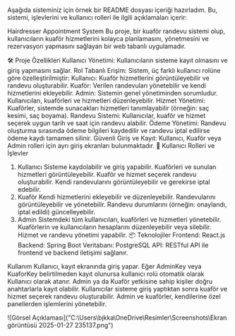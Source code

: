 # 
Aşağıda sisteminiz için örnek bir README dosyası içeriği hazırladım. Bu, sistemi, işlevlerini ve kullanıcı rolleri ile ilgili açıklamaları içerir:

Hairdresser Appointment System
Bu proje, bir kuaför randevu sistemi olup, kullanıcıların kuaför hizmetlerini kolayca planlamasını, yönetmesini ve rezervasyon yapmasını sağlayan bir web tabanlı uygulamadır.

🛠️ Proje Özellikleri
Kullanıcı Yönetimi: Kullanıcıların sisteme kayıt olmasını ve giriş yapmasını sağlar.
Rol Tabanlı Erişim: Sistem, üç farklı kullanıcı rolüne göre özelleştirilmiştir:
Kullanıcı: Kuaför hizmetlerini görüntüleyebilir ve randevu oluşturabilir.
Kuaför: Verilen randevuları yönetebilir ve kendi hizmetlerini ekleyebilir.
Admin: Sistemin genel yönetiminden sorumludur. Kullanıcıları, kuaförleri ve hizmetleri düzenleyebilir.
Hizmet Yönetimi: Kuaförler, sistemde sunacakları hizmetleri tanımlayabilir (örneğin: saç kesimi, saç boyama).
Randevu Sistemi: Kullanıcılar, kuaför ve hizmet seçerek uygun tarih ve saat için randevu alabilir.
Ödeme Yönetimi: Randevu oluşturma sırasında ödeme bilgileri kaydedilir ve randevu iptal edilirse ödeme kaydı tamamen silinir.
Güvenli Giriş ve Kayıt: Kullanıcı, Kuaför veya Admin rolleri için ayrı giriş ekranları bulunmaktadır.
🚀 Kullanıcı Rolleri ve İşlevler
1. Kullanıcı
Sisteme kaydolabilir ve giriş yapabilir.
Kuaförleri ve sunulan hizmetleri görüntüleyebilir.
Kuaför ve hizmet seçerek randevu oluşturabilir.
Kendi randevularını görüntüleyebilir ve gerekirse iptal edebilir.
2. Kuaför
Kendi hizmetlerini ekleyebilir ve düzenleyebilir.
Randevularını görüntüleyebilir ve yönetebilir.
Randevu durumlarını (örneğin: onaylandı, iptal edildi) güncelleyebilir.
3. Admin
Sistemdeki tüm kullanıcıları, kuaförleri ve hizmetleri yönetebilir.
Kuaförlerin ve kullanıcıların hesaplarını düzenleyebilir veya silebilir.
Hizmet ve randevu yönetimi yapabilir.
📦 Teknolojiler
Frontend: React.js
Backend: Spring Boot
Veritabanı: PostgreSQL
API: RESTful API ile frontend ve backend iletişimi sağlanır.

Kullanım
Kullanıcı, kayıt ekranında giriş yapar. Eğer AdminKey veya KuaforKey belirtilmeden kayıt olunursa kullanıcı rolü otomatik olarak Kullanıcı olarak atanır.
Admin ya da Kuaför yetkisine sahip kişiler doğru anahtarlarla kayıt olabilir.
Kullanıcılar sisteme giriş yaptıktan sonra kuaför ve hizmet seçerek randevu oluşturabilir.
Admin ve kuaförler, kendilerine özel panellerden işlemlerini yönetebilir.

![Görsel Açıklaması]("C:\Users\bjkka\OneDrive\Resimler\Screenshots\Ekran görüntüsü 2025-01-27 235137.png")
